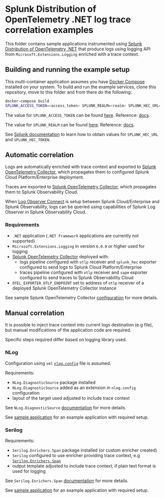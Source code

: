 # Splunk Distribution of OpenTelemetry .NET log trace correlation examples

This folder contains sample applications instrumented using
[Splunk Distribution of OpenTelemetry .NET](https://github.com/signalfx/splunk-otel-dotnet)
that produce logs using logging API from `Microsoft.Extensions.Logging` enriched with
a trace context.

## Building and running the example setup

This multi-container application assumes you have [Docker Compose](https://docs.docker.com/compose/) installed on your system.
To build and run the example services, clone this repository, move to this folder and from there do the following:

```sh
docker-compose build
SPLUNK_ACCESS_TOKEN=<access_token> SPLUNK_REALM=<realm> SPLUNK_HEC_URL=<splunk_hec_url> SPLUNK_HEC_TOKEN=<splunk_hec_token> docker-compose up
```

The value for `SPLUNK_ACCESS_TOKEN` can be found
[here](https://app.signalfx.com/o11y/#/organization/current?selectedKeyValue=sf_section:accesstokens).
Reference: [docs](https://docs.splunk.com/Observability/admin/authentication-tokens/api-access-tokens.html#admin-api-access-tokens).

The value for `SPLUNK_REALM` can be found
[here](https://app.signalfx.com/o11y/#/myprofile).
Reference: [docs](https://docs.splunk.com/Observability/admin/allow-services.html).

See [Splunk documentation](https://docs.splunk.com/Documentation/Splunk/latest/Data/UsetheHTTPEventCollector) to learn how to obtain
values for `SPLUNK_HEC_URL` and `SPLUNK_HEC_TOKEN`.

## Automatic correlation

Logs are automatically enriched with trace context
and exported to [Splunk OpenTelemetry Collector](https://github.com/signalfx/splunk-otel-collector),
which propagates them to configured Splunk Cloud Platform/Enterprise deployment.

Traces are exported to [Splunk OpenTelemetry Collector](https://github.com/signalfx/splunk-otel-collector),
which propagates them to Splunk Observability Cloud.

When [Log Observer Connect](https://docs.splunk.com/Observability/en/logs/intro-logconnect.html)
is setup between Splunk Cloud/Enterprise and Splunk Observability, logs can be queried using
capabilities of Splunk Log Observer in Splunk Observability Cloud.

### Requirements

- `.NET` application (`.NET Framework` applications are currently not supported)
- `Microsoft.Extensions.Logging` in version `6.0.0` or higher used for logging
- [Splunk OpenTelemetry Collector](https://github.com/signalfx/splunk-otel-collector) deployed with:
  - logs pipeline configured with `otlp` receiver and `splunk_hec` exporter configured to send logs to Splunk Cloud Platform/Enterprise
  - traces pipeline configured with `otlp` receiver and `sapm` exporter configured to send traces to Splunk Observability Cloud
- `OTEL_EXPORTER_OTLP_ENDPOINT` set to address of `otlp` receiver of a deployed Splunk OpenTelemetry Collector instance

See sample Splunk OpenTelemetry Collector [configuration](./otel-config.yaml) for more details.

## Manual correlation

It is possible to inject trace context into current logs destination (e.g file),
but manual modifications of the application code are required.

Specific steps required differ based on logging library used.

### NLog

Configuration using `xml` [`nlog.config`](./Example.LogTraceCorrelation.Web/nlog.config) file is assumed.

Requirements:

- `NLog.DiagnosticSource` package installed
- `NLog.DiagnosticSource` added as an extension in `nlog.config` configuration
- layout of the target used adjusted to include trace context

See `NLog.DiagnosticSource` [documentation](https://github.com/NLog/NLog.DiagnosticSource) for more details.

See [sample application](./Example.LogTraceCorrelation.Web/Program.cs) for an example application
with required setup.

### Serilog

Requirements:

- `Serilog.Enrichers.Span` package installed (or custom enricher created)
- `Serilog` configured to use enricher providing trace context, e.g [`Serilog.Enrichers.Span`](https://www.nuget.org/packages/Serilog.Enrichers.Span)
- output template adjusted to include trace context, if plain text format is used for logging

See `Serilog.Enrichers.Span` [documentation](https://github.com/RehanSaeed/Serilog.Enrichers.Span) for more details.

See [sample application](./Example.LogTraceCorrelation.Console/Program.cs) for an example application
with required setup.
